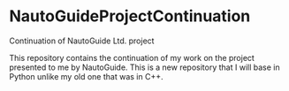 # NautoGuideProjectContinuation
Continuation of NautoGuide Ltd. project

This repository contains the continuation of my work on the project presented to me by NautoGuide. This is a new repository that I will base in Python unlike my old one that was in C++. 